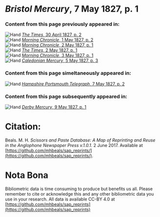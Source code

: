 # *Bristol Mercury*, 7 May 1827, p. 1  
  
### Content from this page previously appeared in:  
![Hand](http://scissorsandpaste.net/wp-content/uploads/2017/06/smallhandpointer.png) [*The Times*, 30 April 1827, p. 2](https://mhbeals.github.io/sap_html/The-Times/The-Times-30-April-1827-p-2)  
![Hand](http://scissorsandpaste.net/wp-content/uploads/2017/06/smallhandpointer.png) [*Morning Chronicle*, 1 May 1827, p. 2](https://mhbeals.github.io/sap_html/Morning-Chronicle/Morning-Chronicle-1-May-1827-p-2)  
![Hand](http://scissorsandpaste.net/wp-content/uploads/2017/06/smallhandpointer.png) [*Morning Chronicle*, 2 May 1827, p. 1](https://mhbeals.github.io/sap_html/Morning-Chronicle/Morning-Chronicle-2-May-1827-p-1)  
![Hand](http://scissorsandpaste.net/wp-content/uploads/2017/06/smallhandpointer.png) [*The Times*, 2 May 1827, p. 1](https://mhbeals.github.io/sap_html/The-Times/The-Times-2-May-1827-p-1)  
![Hand](http://scissorsandpaste.net/wp-content/uploads/2017/06/smallhandpointer.png) [*Morning Chronicle*, 3 May 1827, p. 1](https://mhbeals.github.io/sap_html/Morning-Chronicle/Morning-Chronicle-3-May-1827-p-1)  
![Hand](http://scissorsandpaste.net/wp-content/uploads/2017/06/smallhandpointer.png) [*Caledonian Mercury*, 5 May 1827, p. 3](https://mhbeals.github.io/sap_html/Caledonian-Mercury/Caledonian-Mercury-5-May-1827-p-3)  
  
### Content from this page simeltaneously appeared in:  
![Hand](http://scissorsandpaste.net/wp-content/uploads/2017/06/smallhandpointer.png) [*Hampshire Portsmouth Telegraph*, 7 May 1827, p. 2](https://mhbeals.github.io/sap_html/Hampshire-Portsmouth-Telegraph/Hampshire-Portsmouth-Telegraph-7-May-1827-p-2)  
  
### Content from this page subsequently appeared in:  
![Hand](http://scissorsandpaste.net/wp-content/uploads/2017/06/smallhandpointer.png) [*Derby Mercury*, 9 May 1827, p. 1](https://mhbeals.github.io/sap_html/Derby-Mercury/Derby-Mercury-9-May-1827-p-1)  


# Citation: 

Beals. M. H. *Scissors and Paste Database: A Map of Reprinting and Reuse in the Anglophone Newspaper Press v.1.0.1.* 2 June 2017. Available at [https://github.com/mhbeals/sap_reprints/](https://github.com/mhbeals/sap_reprints/). 

# Nota Bona

Bibliometric data is time consuming to produce but benefits us all. Please remember to cite or acknowledge this and any other bibliometric data you use in your research. All data is available CC-BY 4.0 at [https://github.com/mhbeals/sap_reprints](https://github.com/mhbeals/sap_reprints)